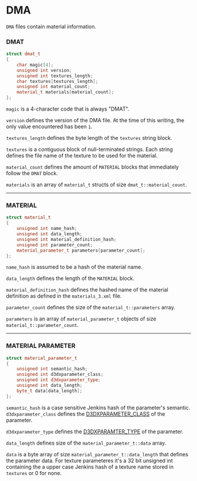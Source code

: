 # DMA 

`DMA` files contain material information.

### DMAT 

```cpp
struct dmat_t
{
    char magic[4];
    unsigned int version;
    unsigned int textures_length;
    char textures[textures_length];
    unsigned int material_count;
    material_t materials[material_count];
};
```
`magic` is a 4-character code that is always "DMAT".

`version` defines the version of the DMA file.  At the time of this writing, the only value encountered has been `1`.

`textures_length` defines the byte length of the `textures` string block.

`textures` is a contiguous block of null-terminated strings.  Each string defines the file name of the texture to be used for the material.

`material_count` defines the amount of `MATERIAL` blocks that immediately follow the `DMAT` block.

`materials` is an array of `material_t` structs of size `dmat_t::material_count`.

----
### MATERIAL

```cpp
struct material_t
{
    unsigned int name_hash;
    unsigned int data_length;
    unsigned int material_definition_hash;
    unsigned int parameter_count;
    material_parameter_t parameters[parameter_count];
};
```

`name_hash` is assumed to be a hash of the material name.

`data_length` defines the length of the `MATERIAL` block.

`material_definition_hash` defines the hashed name of the material definition as defined in the `materials_3.xml` file.

`parameter_count` defines the size of the `material_t::parameters` array.

`parameters` is an array of `material_parameter_t` objects of size `material_t::parameter_count`.

----
### MATERIAL PARAMETER 
```cpp
struct material_parameter_t
{
    unsigned int semantic_hash;
    unsigned int d3dxparameter_class;
    unsigned int d3dxparameter_type;
    unsigned int data_length;
    byte_t data[data_length];
};
```

`semantic_hash` is a case sensitive Jenkins hash of the parameter's semantic.
`d3dxparameter_class` defines the  [D3DXPARAMETER_CLASS](http://msdn.microsoft.com/en-us/library/windows/desktop/bb205378.aspx) of the parameter.

`d3dxparameter_type` defines the [D3DXPARAMTER_TYPE](http://msdn.microsoft.com/en-us/library/windows/desktop/bb205380.aspx)  of the parameter.

`data_length` defines size of the `material_parameter_t::data` array.

`data` is a byte array of size `material_parameter_t::data_length` that defines the parameter data. For texture parameteres it's a 32 bit unsigned int containing the a upper case Jenkins hash of a texture name stored in `textures` or 0 for none.